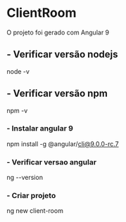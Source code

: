 # ClientRoom

O projeto foi gerado com Angular 9

## - Verificar versão nodejs

node -v

## - Verificar versão npm 

npm -v

### - Instalar angular 9
npm install -g @angular/cli@9.0.0-rc.7

### - Verificar versao angular
ng --version

### - Criar projeto 
ng new client-room





